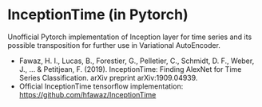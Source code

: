 # InceptionTime (in Pytorch)
Unofficial Pytorch implementation of Inception layer for time series and its possible transposition for further use in Variational AutoEncoder.

- Fawaz, H. I., Lucas, B., Forestier, G., Pelletier, C., Schmidt, D. F., Weber, J., ... & Petitjean, F. (2019). InceptionTime: Finding AlexNet for Time Series Classification. arXiv preprint arXiv:1909.04939.
- Official InceptionTime tensorflow implementation: https://github.com/hfawaz/InceptionTime


